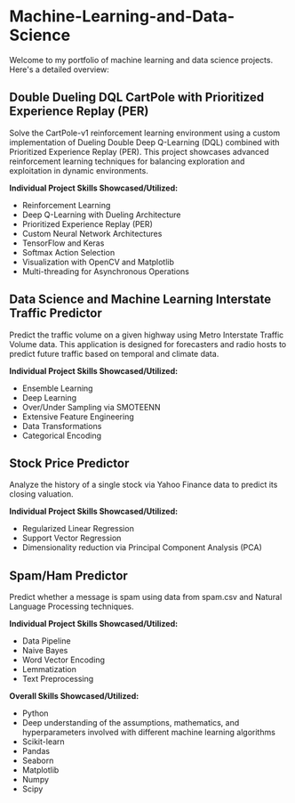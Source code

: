 # Machine-Learning-and-Data-Science

Welcome to my portfolio of machine learning and data science projects. Here's a detailed overview:

## Double Dueling DQL CartPole with Prioritized Experience Replay (PER)
Solve the CartPole-v1 reinforcement learning environment using a custom implementation of Dueling Double Deep Q-Learning (DQL) combined with Prioritized Experience Replay (PER). This project showcases advanced reinforcement learning techniques for balancing exploration and exploitation in dynamic environments.

**Individual Project Skills Showcased/Utilized:**

- Reinforcement Learning
- Deep Q-Learning with Dueling Architecture
- Prioritized Experience Replay (PER)
- Custom Neural Network Architectures
- TensorFlow and Keras
- Softmax Action Selection
- Visualization with OpenCV and Matplotlib
- Multi-threading for Asynchronous Operations

## Data Science and Machine Learning Interstate Traffic Predictor

Predict the traffic volume on a given highway using Metro Interstate Traffic Volume data. This application is designed for forecasters and radio hosts to predict future traffic based on temporal and climate data.

**Individual Project Skills Showcased/Utilized:**
- Ensemble Learning
- Deep Learning
- Over/Under Sampling via SMOTEENN
- Extensive Feature Engineering
- Data Transformations
- Categorical Encoding

## Stock Price Predictor

Analyze the history of a single stock via Yahoo Finance data to predict its closing valuation.

**Individual Project Skills Showcased/Utilized:**
- Regularized Linear Regression
- Support Vector Regression
- Dimensionality reduction via Principal Component Analysis (PCA)

## Spam/Ham Predictor

Predict whether a message is spam using data from spam.csv and Natural Language Processing techniques.

**Individual Project Skills Showcased/Utilized:**
- Data Pipeline
- Naive Bayes
- Word Vector Encoding
- Lemmatization
- Text Preprocessing

**Overall Skills Showcased/Utilized:**
- Python
- Deep understanding of the assumptions, mathematics, and hyperparameters involved with different machine learning algorithms
- Scikit-learn
- Pandas
- Seaborn
- Matplotlib
- Numpy
- Scipy
